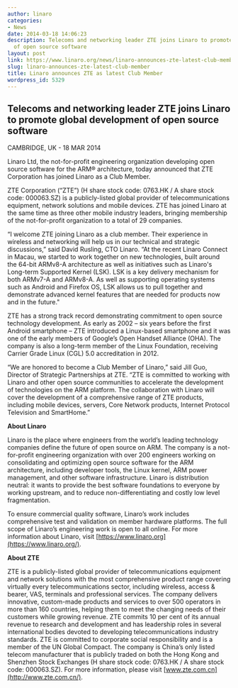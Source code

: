 ```yaml
---
author: linaro
categories:
- News
date: 2014-03-18 14:06:23
description: Telecoms and networking leader ZTE joins Linaro to promote global development
  of open source software
layout: post
link: https://www.linaro.org/news/linaro-announces-zte-latest-club-member/
slug: linaro-announces-zte-latest-club-member
title: Linaro announces ZTE as latest Club Member
wordpress_id: 5329
---
```


## Telecoms and networking leader ZTE joins Linaro to promote global development of open source software


CAMBRIDGE, UK - 18 MAR 2014

Linaro Ltd, the not-for-profit engineering organization developing open source software for the ARM® architecture, today announced that ZTE Corporation has joined Linaro as a Club Member.

ZTE Corporation (“ZTE”) (H share stock code: 0763.HK / A share stock code: 000063.SZ) is a publicly-listed global provider of telecommunications equipment, network solutions and mobile devices. ZTE has joined Linaro at the same time as three other mobile industry leaders, bringing membership of the not-for-profit organization to a total of 29 companies.

“I welcome ZTE joining Linaro as a club member. Their experience in wireless and networking will help us in our technical and strategic discussions,” said David Rusling, CTO Linaro. “At the recent Linaro Connect in Macau, we started to work together on new technologies, built around the 64-bit ARMv8-A architecture as well as initiatives such as Linaro's Long-term Supported Kernel (LSK). LSK is a key delivery mechanism for both ARMv7-A and ARMv8-A. As well as supporting operating systems such as Android and Firefox OS, LSK allows us to pull together and demonstrate advanced kernel features that are needed for products now and in the future."

ZTE has a strong track record demonstrating commitment to open source technology development. As early as 2002 – six years before the first Android smartphone – ZTE introduced a Linux-based smartphone and it was one of the early members of Google’s Open Handset Alliance (OHA). The company is also a long-term member of the Linux Foundation, receiving Carrier Grade Linux (CGL) 5.0 accreditation in 2012.

“We are honored to become a Club Member of Linaro,” said Jill Guo, Director of Strategic Partnerships at ZTE. “ZTE is committed to working with Linaro and other open source communities to accelerate the development of technologies on the ARM platform. The collaboration with Linaro will cover the development of a comprehensive range of ZTE products, including mobile devices, servers, Core Network products, Internet Protocol Television and SmartHome.”

**About Linaro**

Linaro is the place where engineers from the world’s leading technology companies define the future of open source on ARM. The company is a not-for-profit engineering organization with over 200 engineers working on consolidating and optimizing open source software for the ARM architecture, including developer tools, the Linux kernel, ARM power management, and other software infrastructure. Linaro is distribution neutral: it wants to provide the best software foundations to everyone by working upstream, and to reduce non-differentiating and costly low level fragmentation.

To ensure commercial quality software, Linaro’s work includes comprehensive test and validation on member hardware platforms. The full scope of Linaro’s engineering work is open to all online. For more information about Linaro, visit [https://www.linaro.org](https://www.linaro.org/).

**About ZTE**

ZTE is a publicly-listed global provider of telecommunications equipment and network solutions with the most comprehensive product range covering virtually every telecommunications sector, including wireless, access & bearer, VAS, terminals and professional services. The company delivers innovative, custom-made products and services to over 500 operators in more than 160 countries, helping them to meet the changing needs of their customers while growing revenue. ZTE commits 10 per cent of its annual revenue to research and development and has leadership roles in several international bodies devoted to developing telecommunications industry standards. ZTE is committed to corporate social responsibility and is a member of the UN Global Compact. The company is China’s only listed telecom manufacturer that is publicly traded on both the Hong Kong and Shenzhen Stock Exchanges (H share stock code: 0763.HK / A share stock code: 000063.SZ). For more information, please visit [www.zte.com.cn](http://www.zte.com.cn/).